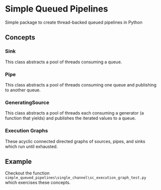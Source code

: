 # Simple Queued Pipelines
Simple package to create thread-backed queued pipelines in Python

## Concepts

### Sink

This class abstracts a pool of threads consuming a queue.

### Pipe

This class abstracts a pool of threads consuming one queue and publishing to another queue.

### GeneratingSource

This class abstracts a pool of threads each consuming a generator (a function that yields) and publishes the iterated values to a queue.

### Execution Graphs

These acyclic connected directed graphs of sources, pipes, and sinks which run until exhausted.

## Example

Checkout the function `simple_queued_pipelines\single_channel\sc_execution_graph_test.py` which exercises these concepts.  

